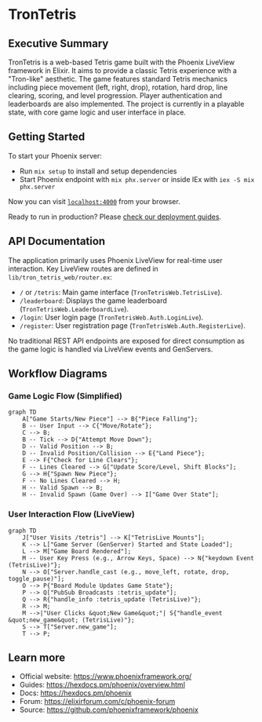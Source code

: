 # TronTetris

## Executive Summary

TronTetris is a web-based Tetris game built with the Phoenix LiveView framework in Elixir. It aims to provide a classic Tetris experience with a "Tron-like" aesthetic. The game features standard Tetris mechanics including piece movement (left, right, drop), rotation, hard drop, line clearing, scoring, and level progression. Player authentication and leaderboards are also implemented. The project is currently in a playable state, with core game logic and user interface in place.

## Getting Started

To start your Phoenix server:

* Run `mix setup` to install and setup dependencies
* Start Phoenix endpoint with `mix phx.server` or inside IEx with `iex -S mix phx.server`

Now you can visit [`localhost:4000`](http://localhost:4000) from your browser.

Ready to run in production? Please [check our deployment guides](https://hexdocs.pm/phoenix/deployment.html).

## API Documentation

The application primarily uses Phoenix LiveView for real-time user interaction. Key LiveView routes are defined in `lib/tron_tetris_web/router.ex`:

* `/` or `/tetris`: Main game interface (`TronTetrisWeb.TetrisLive`).
* `/leaderboard`: Displays the game leaderboard (`TronTetrisWeb.LeaderboardLive`).
* `/login`: User login page (`TronTetrisWeb.Auth.LoginLive`).
* `/register`: User registration page (`TronTetrisWeb.Auth.RegisterLive`).

No traditional REST API endpoints are exposed for direct consumption as the game logic is handled via LiveView events and GenServers.

## Workflow Diagrams

### Game Logic Flow (Simplified)

```mermaid
graph TD
    A["Game Starts/New Piece"] --> B{"Piece Falling"};
    B -- User Input --> C{"Move/Rotate"};
    C --> B;
    B -- Tick --> D{"Attempt Move Down"};
    D -- Valid Position --> B;
    D -- Invalid Position/Collision --> E{"Land Piece"};
    E --> F{"Check for Line Clears"};
    F -- Lines Cleared --> G["Update Score/Level, Shift Blocks"];
    G --> H{"Spawn New Piece"};
    F -- No Lines Cleared --> H;
    H -- Valid Spawn --> B;
    H -- Invalid Spawn (Game Over) --> I["Game Over State"];
```

### User Interaction Flow (LiveView)

```mermaid
graph TD
    J["User Visits /tetris"] --> K["TetrisLive Mounts"];
    K --> L["Game Server (GenServer) Started and State Loaded"];
    L --> M["Game Board Rendered"];
    M -- User Key Press (e.g., Arrow Keys, Space) --> N{"keydown Event (TetrisLive)"};
    N --> O["Server.handle_cast (e.g., move_left, rotate, drop, toggle_pause)"];
    O --> P{"Board Module Updates Game State"};
    P --> Q["PubSub Broadcasts :tetris_update"];
    Q --> R{"handle_info :tetris_update (TetrisLive)"};
    R --> M;
    M -->|"User Clicks &quot;New Game&quot;"| S{"handle_event &quot;new_game&quot; (TetrisLive)"};
    S --> T["Server.new_game"];
    T --> P;
```

## Learn more

* Official website: <https://www.phoenixframework.org/>
* Guides: <https://hexdocs.pm/phoenix/overview.html>
* Docs: <https://hexdocs.pm/phoenix>
* Forum: <https://elixirforum.com/c/phoenix-forum>
* Source: <https://github.com/phoenixframework/phoenix>
